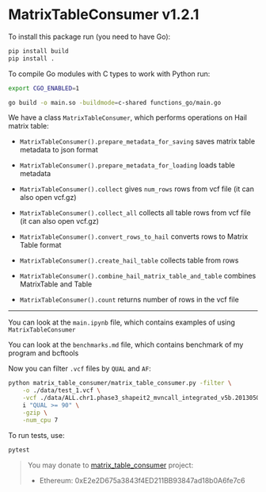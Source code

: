 # MatrixTableConsumer v1.2.1

To install this package run (you need to have Go):

```bash
pip install build
pip install .
```

To compile Go modules with C types to work with Python run:

```bash
export CGO_ENABLED=1

go build -o main.so -buildmode=c-shared functions_go/main.go
```

We have a class `MatrixTableConsumer`, which performs operations on Hail matrix table:

- `MatrixTableConsumer().prepare_metadata_for_saving` saves matrix table metadata to json format

- `MatrixTableConsumer().prepare_metadata_for_loading` loads table metadata

- `MatrixTableConsumer().collect` gives `num_rows` rows from vcf file (it can also open vcf.gz)

- `MatrixTableConsumer().collect_all` collects all table rows from vcf file (it can also open vcf.gz)

- `MatrixTableConsumer().convert_rows_to_hail` converts rows to Matrix Table format

- `MatrixTableConsumer().create_hail_table` collects table from rows

- `MatrixTableConsumer().combine_hail_matrix_table_and_table` combines MatrixTable and Table

- `MatrixTableConsumer().count` returns number of rows in the vcf file

___

You can look at the `main.ipynb` file, which contains examples of using `MatrixTableConsumer`

You can look at the `benchmarks.md` file, which contains benchmark of my program and bcftools

Now you can filter `.vcf` files by `QUAL` and `AF`:

```bash
python matrix_table_consumer/matrix_table_consumer.py -filter \
    -o ./data/test_1.vcf \
    -vcf ./data/ALL.chr1.phase3_shapeit2_mvncall_integrated_v5b.20130502.genotypes.vcf.gz \
    i "QUAL >= 90" \
    -gzip \
    -num_cpu 7
```

To run tests, use:

```bash
pytest
```

> You may donate to [matrix_table_consumer](https://github.com/PHILIPP111007/matrix_table_consumer) project:
>
> * Ethereum: 0xE2e2D675a3843f4ED211BB93847ad18b0A6fe7c6
